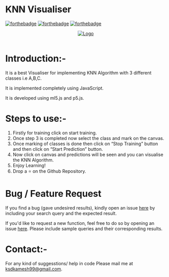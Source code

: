 # KNN Visualiser

[![forthebadge](https://forthebadge.com/images/badges/built-with-love.svg)](https://forthebadge.com)
[![forthebadge](https://forthebadge.com/images/badges/its-not-a-lie-if-you-believe-it.svg)](https://forthebadge.com)
[![forthebadge](https://forthebadge.com/images/badges/built-by-developers.svg)](https://forthebadge.com)

<p align="center">
  <a href="https://github.com/ksdkamesh99/KNN-Visualiser">
    <img src="https://miro.medium.com/max/1148/1*X1KBJctko0RH6BWBsu-XjA.png" alt="Logo">
  </a>
</p>
<center><img src=""></center>


# Introduction:-

It is a best Visualiser for implementing KNN Algorithm with 3 different classes i.e A,B,C.  

It is implemented completely using JavaScript.  

It is developed using ml5.js and p5.js.  

# Steps to use:-

1. Firstly for training click on start training.
2. Once step 3 is completed now select the class and mark on the canvas.
3. Once marking of classes is done then click on “Stop Training” button and then click on “Start Prediction” button.
4. Now click on canvas and predictions will be seen and you can visualise the KNN Algorithm.
5. Enjoy Learning!
6. Drop a ⭐ on the Github Repository. 


# Bug / Feature Request
If you find a bug (gave undesired results), kindly open an issue [here](https://github.com/ksdkamesh99/KNN-Visualiser/issues/new/choose) by including your search query and the expected result.

If you'd like to request a new function, feel free to do so by opening an issue [here](https://github.com/ksdkamesh99/KNN-Visualiser/issues/new/). Please include sample queries and their corresponding results.


# Contact:-
For any kind of suggesstions/ help in code Please mail me at ksdkamesh99@gmail.com.

